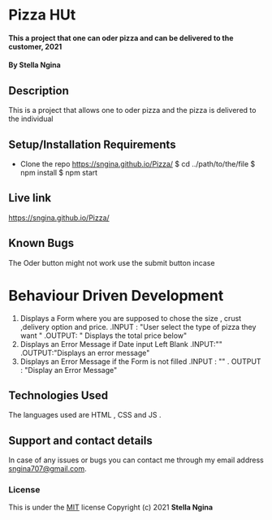 # Pizza HUt
#### This a project that one can oder pizza and can be delivered to the customer,  2021
#### By **Stella Ngina**
## Description
This is a project that allows one to oder pizza and the pizza is delivered to the individual
## Setup/Installation Requirements
* Clone the repo https://sngina.github.io/Pizza/
$ cd ../path/to/the/file
$ npm install
$ npm start



## Live link
https://sngina.github.io/Pizza/
## Known Bugs
The Oder button might not work use the submit button incase
# Behaviour Driven Development
1. Displays a  Form where you are supposed to chose the size , crust ,delivery option and price.
 .INPUT : "User select the type of pizza they want "
 .OUTPUT: " Displays the total price below"
2. Displays an Error Message if Date input Left Blank
  .INPUT:""
  .OUTPUT:"Displays an error message"
3. Displays an Error Message if the Form is not filled
  .INPUT : ""
  . OUTPUT : "Display an Error Message"

## Technologies Used
The languages used are HTML , CSS  and JS .
## Support and contact details
In case of any issues or bugs you can contact me through my email address sngina707@gmail.com.
### License
This is under the [MIT](LICENSE) license
Copyright (c) 2021 **Stella Ngina** 